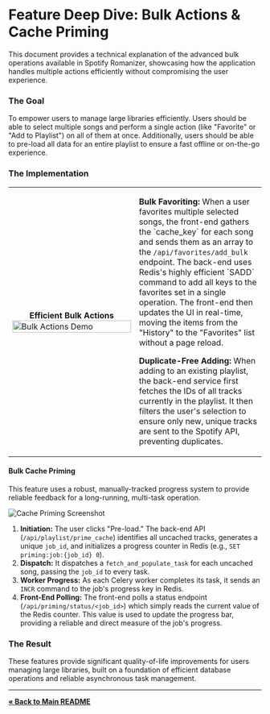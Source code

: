 # Feature Deep Dive: Bulk Actions & Cache Priming

This document provides a technical explanation of the advanced bulk operations available in Spotify Romanizer, showcasing how the application handles multiple actions efficiently without compromising the user experience.

### The Goal

To empower users to manage large libraries efficiently. Users should be able to select multiple songs and perform a single action (like "Favorite" or "Add to Playlist") on all of them at once. Additionally, users should be able to pre-load all data for an entire playlist to ensure a fast offline or on-the-go experience.

### The Implementation

<table>
  <tr>
    <td width="50%">
      <center><strong>Efficient Bulk Actions</strong></center>
      <img src="../assets/demo-bulk-actions.gif" alt="Bulk Actions Demo" width="100%">
    </td>
    <td width="50%">
      <p><strong>Bulk Favoriting:</strong> When a user favorites multiple selected songs, the front-end gathers the `cache_key` for each song and sends them as an array to the <code>/api/favorites/add_bulk</code> endpoint. The back-end uses Redis's highly efficient `SADD` command to add all keys to the favorites set in a single operation. The front-end then updates the UI in real-time, moving the items from the "History" to the "Favorites" list without a page reload.</p>
      <p><strong>Duplicate-Free Adding:</strong> When adding to an existing playlist, the back-end service first fetches the IDs of all tracks currently in the playlist. It then filters the user's selection to ensure only new, unique tracks are sent to the Spotify API, preventing duplicates.</p>
    </td>
  </tr>
</table>

#### Bulk Cache Priming

This feature uses a robust, manually-tracked progress system to provide reliable feedback for a long-running, multi-task operation.

![Cache Priming Screenshot](../assets/demo-cache-priming.png)

1.  **Initiation:** The user clicks "Pre-load." The back-end API (`/api/playlist/prime_cache`) identifies all uncached tracks, generates a unique `job_id`, and initializes a progress counter in Redis (e.g., `SET priming:job:{job_id} 0`).
2.  **Dispatch:** It dispatches a `fetch_and_populate_task` for each uncached song, passing the `job_id` to every task.
3.  **Worker Progress:** As each Celery worker completes its task, it sends an `INCR` command to the job's progress key in Redis.
4.  **Front-End Polling:** The front-end polls a status endpoint (`/api/priming/status/<job_id>`) which simply reads the current value of the Redis counter. This value is used to update the progress bar, providing a reliable and direct measure of the job's progress.

### The Result

These features provide significant quality-of-life improvements for users managing large libraries, built on a foundation of efficient database operations and reliable asynchronous task management.

---
[**« Back to Main README**](../README.md)
